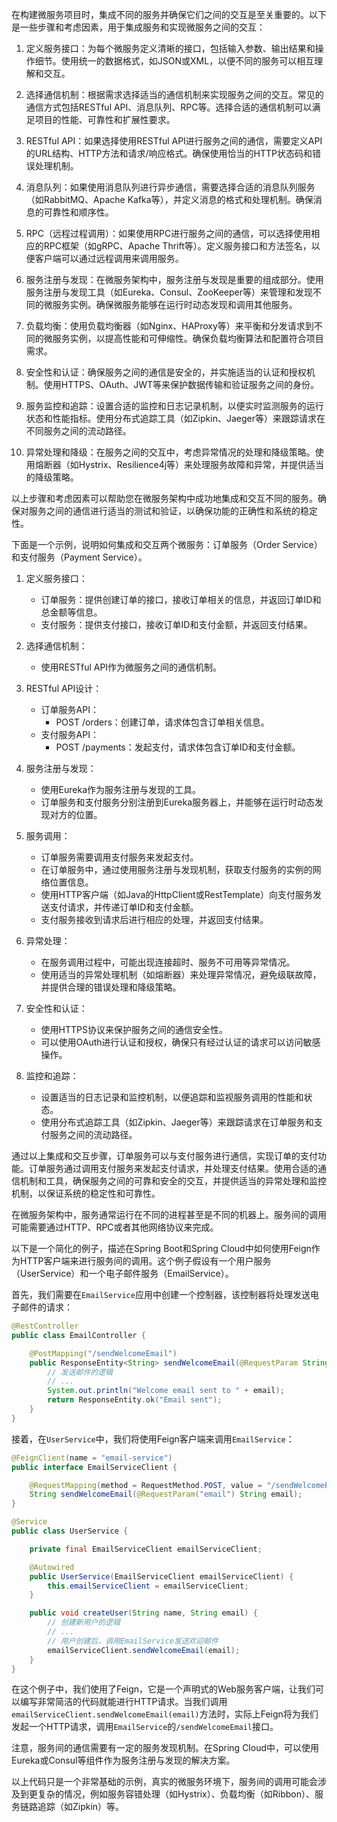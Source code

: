 在构建微服务项目时，集成不同的服务并确保它们之间的交互是至关重要的。以下是一些步骤和考虑因素，用于集成服务和实现微服务之间的交互：

1. 定义服务接口：为每个微服务定义清晰的接口，包括输入参数、输出结果和操作细节。使用统一的数据格式，如JSON或XML，以便不同的服务可以相互理解和交互。

2. 选择通信机制：根据需求选择适当的通信机制来实现服务之间的交互。常见的通信方式包括RESTful API、消息队列、RPC等。选择合适的通信机制可以满足项目的性能、可靠性和扩展性要求。

3. RESTful API：如果选择使用RESTful API进行服务之间的通信，需要定义API的URL结构、HTTP方法和请求/响应格式。确保使用恰当的HTTP状态码和错误处理机制。

4. 消息队列：如果使用消息队列进行异步通信，需要选择合适的消息队列服务（如RabbitMQ、Apache Kafka等），并定义消息的格式和处理机制。确保消息的可靠性和顺序性。

5. RPC（远程过程调用）：如果使用RPC进行服务之间的通信，可以选择使用相应的RPC框架（如gRPC、Apache Thrift等）。定义服务接口和方法签名，以便客户端可以通过远程调用来调用服务。

6. 服务注册与发现：在微服务架构中，服务注册与发现是重要的组成部分。使用服务注册与发现工具（如Eureka、Consul、ZooKeeper等）来管理和发现不同的微服务实例。确保微服务能够在运行时动态发现和调用其他服务。

7. 负载均衡：使用负载均衡器（如Nginx、HAProxy等）来平衡和分发请求到不同的微服务实例，以提高性能和可伸缩性。确保负载均衡算法和配置符合项目需求。

8. 安全性和认证：确保服务之间的通信是安全的，并实施适当的认证和授权机制。使用HTTPS、OAuth、JWT等来保护数据传输和验证服务之间的身份。

9. 服务监控和追踪：设置合适的监控和日志记录机制，以便实时监测服务的运行状态和性能指标。使用分布式追踪工具（如Zipkin、Jaeger等）来跟踪请求在不同服务之间的流动路径。

10. 异常处理和降级：在服务之间的交互中，考虑异常情况的处理和降级策略。使用熔断器（如Hystrix、Resilience4j等）来处理服务故障和异常，并提供适当的降级策略。

以上步骤和考虑因素可以帮助您在微服务架构中成功地集成和交互不同的服务。确保对服务之间的通信进行适当的测试和验证，以确保功能的正确性和系统的稳定性。



下面是一个示例，说明如何集成和交互两个微服务：订单服务（Order Service）和支付服务（Payment Service）。

1. 定义服务接口：
   - 订单服务：提供创建订单的接口，接收订单相关的信息，并返回订单ID和总金额等信息。
   - 支付服务：提供支付接口，接收订单ID和支付金额，并返回支付结果。

2. 选择通信机制：
   - 使用RESTful API作为微服务之间的通信机制。

3. RESTful API设计：
   - 订单服务API：
     - POST /orders：创建订单，请求体包含订单相关信息。
   - 支付服务API：
     - POST /payments：发起支付，请求体包含订单ID和支付金额。

4. 服务注册与发现：
   - 使用Eureka作为服务注册与发现的工具。
   - 订单服务和支付服务分别注册到Eureka服务器上，并能够在运行时动态发现对方的位置。

5. 服务调用：
   - 订单服务需要调用支付服务来发起支付。
   - 在订单服务中，通过使用服务注册与发现机制，获取支付服务的实例的网络位置信息。
   - 使用HTTP客户端（如Java的HttpClient或RestTemplate）向支付服务发送支付请求，并传递订单ID和支付金额。
   - 支付服务接收到请求后进行相应的处理，并返回支付结果。

6. 异常处理：
   - 在服务调用过程中，可能出现连接超时、服务不可用等异常情况。
   - 使用适当的异常处理机制（如熔断器）来处理异常情况，避免级联故障，并提供合理的错误处理和降级策略。

7. 安全性和认证：
   - 使用HTTPS协议来保护服务之间的通信安全性。
   - 可以使用OAuth进行认证和授权，确保只有经过认证的请求可以访问敏感操作。

8. 监控和追踪：
   - 设置适当的日志记录和监控机制，以便追踪和监视服务调用的性能和状态。
   - 使用分布式追踪工具（如Zipkin、Jaeger等）来跟踪请求在订单服务和支付服务之间的流动路径。

通过以上集成和交互步骤，订单服务可以与支付服务进行通信，实现订单的支付功能。订单服务通过调用支付服务来发起支付请求，并处理支付结果。使用合适的通信机制和工具，确保服务之间的可靠和安全的交互，并提供适当的异常处理和监控机制，以保证系统的稳定性和可靠性。




在微服务架构中，服务通常运行在不同的进程甚至是不同的机器上。服务间的调用可能需要通过HTTP、RPC或者其他网络协议来完成。

以下是一个简化的例子，描述在Spring Boot和Spring Cloud中如何使用Feign作为HTTP客户端来进行服务间的调用。这个例子假设有一个用户服务（UserService）和一个电子邮件服务（EmailService）。

首先，我们需要在`EmailService`应用中创建一个控制器，该控制器将处理发送电子邮件的请求：

```java
@RestController
public class EmailController {

    @PostMapping("/sendWelcomeEmail")
    public ResponseEntity<String> sendWelcomeEmail(@RequestParam String email) {
        // 发送邮件的逻辑
        // ...
        System.out.println("Welcome email sent to " + email);
        return ResponseEntity.ok("Email sent");
    }
}
```

接着，在`UserService`中，我们将使用Feign客户端来调用`EmailService`：

```java
@FeignClient(name = "email-service")
public interface EmailServiceClient {

    @RequestMapping(method = RequestMethod.POST, value = "/sendWelcomeEmail")
    String sendWelcomeEmail(@RequestParam("email") String email);
}

@Service
public class UserService {

    private final EmailServiceClient emailServiceClient;

    @Autowired
    public UserService(EmailServiceClient emailServiceClient) {
        this.emailServiceClient = emailServiceClient;
    }

    public void createUser(String name, String email) {
        // 创建新用户的逻辑
        // ...
        // 用户创建后，调用EmailService发送欢迎邮件
        emailServiceClient.sendWelcomeEmail(email);
    }
}
```

在这个例子中，我们使用了Feign，它是一个声明式的Web服务客户端，让我们可以编写非常简洁的代码就能进行HTTP请求。当我们调用`emailServiceClient.sendWelcomeEmail(email)`方法时，实际上Feign将为我们发起一个HTTP请求，调用`EmailService`的`/sendWelcomeEmail`接口。

注意，服务间的通信需要有一定的服务发现机制。在Spring Cloud中，可以使用Eureka或Consul等组件作为服务注册与发现的解决方案。

以上代码只是一个非常基础的示例，真实的微服务环境下，服务间的调用可能会涉及到更复杂的情况，例如服务容错处理（如Hystrix）、负载均衡（如Ribbon）、服务链路追踪（如Zipkin）等。


